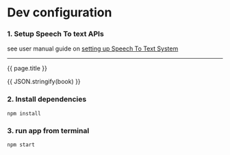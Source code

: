 # Dev configuration

### 1. Setup Speech To text APIs 

see user manual guide on [setting up Speech To Text System]({{book.guide}} )

---


{{ page.title }} 

{{ JSON.stringify(book) }} 

### 2. Install dependencies 

```
npm install
```

### 3. run app from terminal 


```
npm start 
```
